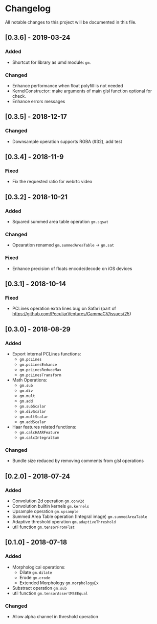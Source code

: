 # Changelog
All notable changes to this project will be documented in this file.

## [0.3.6] - 2019-03-24
### Added
- Shortcut for library as umd module: `gm`.
### Changed
- Enhance performance when float polyfill is not needed
- KernelConstructor: make arguments of main glsl function optional for check.
- Enhance errors messages

## [0.3.5] - 2018-12-17
### Changed
- Downsample operation supports RGBA (#32), add test

## [0.3.4] - 2018-11-9
### Fixed
- Fix the requested ratio for webrtc video

## [0.3.2] - 2018-10-21
### Added
- Squared summed area table operation `gm.sqsat`
### Changed
- Opearation renamed `gm.summedAreaTable` -> `gm.sat`
### Fixed
- Enhance precision of floats encode/decode on iOS devices


## [0.3.1] - 2018-10-14
### Fixed
- PCLines operation extra lines bug on Safari (part of https://github.com/PeculiarVentures/GammaCV/issues/25)

## [0.3.0] - 2018-08-29
### Added
- Export internal PCLines functions:
    - `gm.pcLines`
    - `gm.pcLinesEnhance`
    - `gm.pcLinesReduceMax`
    - `gm.pcLinesTransform`
- Math Operations:
    - `gm.sub`
    - `gm.div`
    - `gm.mult`
    - `gm.add`
    - `gm.subScalar`
    - `gm.divScalar`
    - `gm.multScalar`
    - `gm.addScalar`
- Haar features related functions:
    - `gm.calcHAARFeature`
    - `gm.calcIntegralSum`
### Changed
- Bundle size reduced by removing comments from glsl operations

## [0.2.0] - 2018-07-24
### Added
- Convolution 2d operation `gm.conv2d`
- Convolution builtin kernels `gm.kernels`
- Upsample operation `gm.upsample`
- Summed Area Table operation (Integral image) `gm.summedAreaTable`
- Adaptive threshold operation `gm.adaptiveThreshold`
- util function `gm.tensorFromFlat`

## [0.1.0] - 2018-07-18
### Added
- Morphological operations:
    - Dilate `gm.dilate`
    - Erode `gm.erode`
    - Extended Morphology `gm.morphologyEx`
- Substract operation `gm.sub`
- util function `gm.tensorAssertMSEEqual`
### Changed
- Allow alpha channel in threshold operation